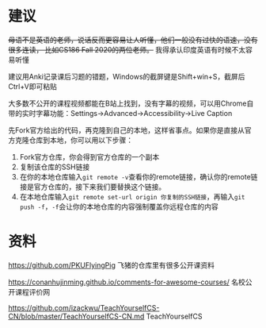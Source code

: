 # 建议
~~母语不是英语的老师，说话反而更容易让人听懂，他们一般没有过快的语速，没有很多连读， 比如CS186 Fall 2020的两位老师。~~ 我得承认印度英语有时候不太容易听懂  

建议用Anki记录课后习题的错题，Windows的截屏键是Shift+win+S，截屏后Ctrl+V即可粘贴  

大多数不公开的课程视频都能在B站上找到，没有字幕的视频，可以用Chrome自带的实时字幕功能：Settings->Advanced->Accessibility->Live Caption    

先Fork官方给出的代码，再克隆到自己的本地，这样省事点。如果你是直接从官方克隆仓库到本地，你可以用以下步骤：  
1. Fork官方仓库，你会得到官方仓库的一个副本
2. 复制该仓库的SSH链接
3. 在你的本地仓库输入`git remote -v`查看你的remote链接，确认你的remote链接是官方仓库的，接下来我们要替换这个链接。
4. 在本地仓库输入`git remote set-url origin 你复制的SSH链接`，再输入`git push -f`，`-f`会让你的本地仓库的内容强制覆盖你远程仓库的内容  

# 资料
https://github.com/PKUFlyingPig 飞猪的仓库里有很多公开课资料  

https://conanhujinming.github.io/comments-for-awesome-courses/  名校公开课程评价网  

https://github.com/izackwu/TeachYourselfCS-CN/blob/master/TeachYourselfCS-CN.md TeachYourselfCS